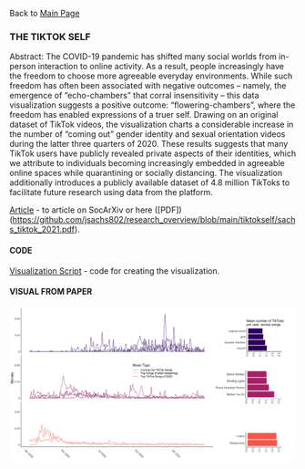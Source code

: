 Back to [Main Page](https://github.com/jsachs802/research_overview/blob/main/README.md)

### THE TIKTOK SELF

Abstract: The COVID-19 pandemic has shifted many social worlds from in-person interaction to online activity. As a result, people increasingly have the freedom to choose more agreeable everyday environments. While such freedom has often been associated with negative outcomes – namely, the emergence of “echo-chambers” that corral insensitivity – this data visualization suggests a positive outcome: “flowering-chambers”, where the freedom has enabled expressions of a truer self. Drawing on an original dataset of TikTok videos, the visualization charts a considerable increase in the number of “coming out” gender identity and sexual orientation videos during the latter three quarters of 2020. These results suggests that many TikTok users have publicly revealed private aspects of their identities, which we attribute to individuals becoming increasingly embedded in agreeable online spaces while quarantining or socially distancing. The visualization additionally introduces a publicly available dataset of 4.8 million TikToks to facilitate future research using data from the platform.

[Article](https://osf.io/preprints/socarxiv/2rx46) - to article on SocArXiv or here ([PDF])(https://github.com/jsachs802/research_overview/blob/main/tiktokself/sachs_tiktok_2021.pdf). 

#### CODE

[Visualization Script](https://github.com/jsachs802/research_overview/blob/main/tiktokself/TikTok%20Visual.R) - code for creating the visualization.


#### VISUAL FROM PAPER 

![Visual](https://github.com/jsachs802/research_overview/blob/main/tiktokself/figure1.png)
